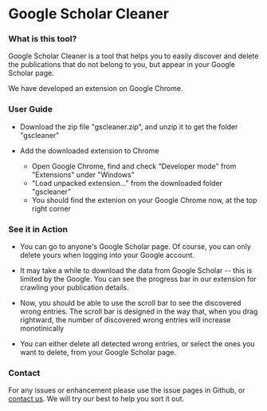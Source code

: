 # Google Scholar Cleaner

### What is this tool?

Google Scholar Cleaner is a tool that helps you to easily discover and delete the publications that do not belong to you, but appear in your Google Scholar page.

We have developed an extension on Google Chrome.

### User Guide

* Download the zip file "gscleaner.zip", and unzip it to get the folder "gscleaner"

* Add the downloaded extension to Chrome 

  + Open Google Chrome, find and check "Developer mode" from "Extensions" under "Windows"
  + "Load unpacked extension..." from the downloaded folder "gscleaner"
  + You should find the extenion on your Google Chrome now, at the top right corner
 
### See it in Action

* You can go to anyone's Google Scholar page. Of course, you can only delete yours when logging into your Google account.

* It may take a while to download the data from Google Scholar -- this is limited by the Google. You can see the progress bar in our extension for crawling your publication details.

* Now, you should be able to use the scroll bar to see the discovered wrong entries. The scroll bar is designed in the way that, when you drag rightward, the number of discovered wrong entries will increase monotinically

* You can either delete all detected wrong entries, or select the ones you want to delete, from your Google Scholar page.

### Contact

For any issues or enhancement please use the issue pages in Github, or [contact us](mailto:haoshuang0223@gmail.com). We will try our best to help you sort it out.

